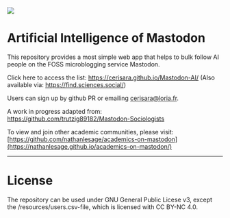 <img src=https://cdn-uploads.huggingface.co/production/uploads/1676962793510-noauth.jpeg>

# Artificial Intelligence of Mastodon

This repository provides a most simple web app that helps to bulk follow AI people on the FOSS microblogging service Mastodon. 

Click here to access the list: https://cerisara.github.io/Mastodon-AI/ (Also available via: https://find.sciences.social/)

Users can sign up by github PR or emailing cerisara@loria.fr.

A work in progress adapted from: https://github.com/trutzig89182/Mastodon-Sociologists

To view and join other academic communities, please visit: [https://github.com/nathanlesage/academics-on-mastodon](https://nathanlesage.github.io/academics-on-mastodon/)

---

# License

The repository can be used under GNU General Public Licese v3, except the /resources/users.csv-file, which is licensed with CC BY-NC 4.0.
